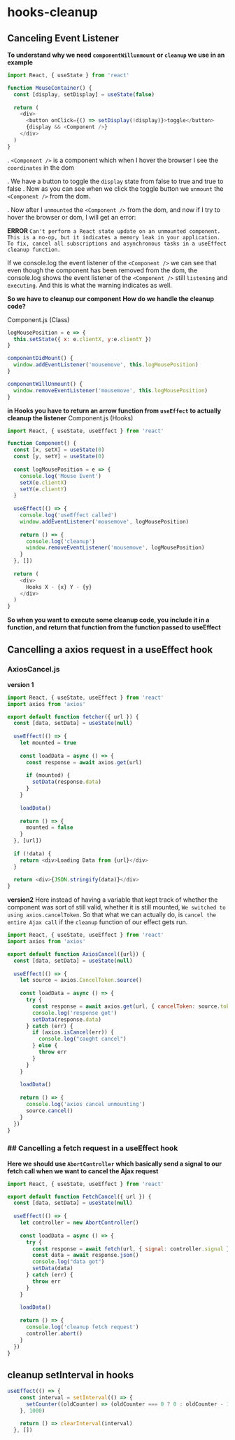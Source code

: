 # hooks-cleanup


## Canceling Event Listener
**To understand why we need `componentWillunmount` or `cleanup` we use in an example**

```js
import React, { useState } from 'react'

function MouseContainer() {
  const [display, setDisplay] = useState(false)
  
  return (
    <div>
      <button onClick={() => setDisplay(!display)}>toggle</button>
      {display && <Component />}
    </div>
  )
}
```
. `<Component />` is a component which when I hover the browser I see the `coordinates` in the dom

. We have a button to toggle the `display` state from false to true and true to false
. Now as you can see when we click the toggle button we `unmount` the `<Component />` from the dom.

. Now after I `unmounted` the `<Component />` from the dom, and now if I try to hover the browser or dom, I will get an error:

**ERROR**
`Can't perform a React state update on an unmounted component. This is a no-op, but it indicates a memory leak in your application. To fix, cancel all subscriptions and asynchronous tasks in a useEffect cleanup function.`

If we console.log the event listener of the `<Component />` we can see that even though the component has been removed from the dom, the console.log shows the event listener of the `<Component />` still `listening` and `executing`. And this is what the warning indicates as well. 

**So we have to cleanup our component**
**How do we handle the cleanup code?**

Component.js (Class)
```js
logMousePosition = e => {
  this.setState({ x: e.clientX, y:e.clientY })
}

componentDidMount() {
  window.addEventListener('mousemove', this.logMousePosition)
}

componentWillUnmount() {
  window.removeEventListener('mousemove', this.logMousePosition)
}
```

**in Hooks you have to return an arrow function from `useEffect` to actually cleanup the listener**
Component.js (Hooks)
```js
import React, { useState, useEffect } from 'react'

function Component() {
  const [x, setX] = useState(0)
  const [y, setY] = useState(0)
  
  const logMousePosition = e => {
    console.log('Mouse Event')
    setX(e.clientX)
    setY(e.clientY)
  }
  
  useEffect(() => {
    console.log('useEffect called')
    window.addEventListener('mousemove', logMousePosition)
    
    return () => {
      console.log('cleanup')
      window.removeEventListener('mousemove', logMousePosition)
    }
  }, [])
  
  return (
    <div>
      Hooks X - {x} Y - {y}
    </div>
  )
}
```

**So when you want to execute some cleanup code, you include it in a function, and return that function from the function passed to useEffect**


## Cancelling a axios request in a useEffect hook

### AxiosCancel.js

**version 1** 

```js
import React, { useState, useEffect } from 'react'
import axios from 'axios'

export default function fetcher({ url }) {
  const [data, setData] = useState(null)
  
  useEffect(() => {
    let mounted = true
  
    const loadData = async () => {
      const response = await axios.get(url)
      
      if (mounted) {
        setData(response.data)
      }
    }
    
    loadData()
    
    return () => {
      mounted = false
    }
  }, [url])
  
  if (!data) {
    return <div>Loading Data from {url}</div>
  }
  
  return <div>{JSON.stringify(data)}</div>
}
```

**version2** 
Here instead of having a variable that kept track of whether the component was sort of still valid, whether it is still mounted, `We switched to using axios.cancelToken`. So that what we can actually do, is `cancel the entire Ajax call` if the `cleanup` function of our effect gets run.

```js
import React, { useState, useEffect } from 'react'
import axios from 'axios'

export default function AxiosCancel({url}) {
  const [data, setData] = useState(null)
  
  useEffect(() => {
    let source = axios.CancelToken.source()
    
    const loadData = async () => {
      try {
        const response = await axios.get(url, { cancelToken: source.token })
        console.log('response got')
        setData(response.data)
      } catch (err) {
        if (axios.isCancel(err)) {
          console.log("caught cancel")
        } else {
          throw err
        }
      }
    }
    
    loadData()
    
    return () => {
      console.log('axios cancel unmounting')
      source.cancel()
    }
  })
}
```


### ## Cancelling a fetch request in a useEffect hook

**Here we should use `AbortController` which basically send a signal to our fetch call when we want to cancel the Ajax request** 

```js
import React, { useState, useEffect } from 'react'

export default function FetchCancel({ url }) {
  const [data, setData] = useState(null)
  
  useEffect(() => {
    let controller = new AbortController()
    
    const loadData = async () => {
      try {
        const response = await fetch(url, { signal: controller.signal })
        const data = await response.json()
        console.log("data got")
        setData(data)
      } catch (err) {
        throw err
      }
    }
    
    loadData()
    
    return () => {
      console.log('cleanup fetch request')
      controller.abort()
    }
  })
}
```


## cleanup setInterval in hooks

```js
useEffect(() => {
    const interval = setInterval(() => {
      setCounter((oldCounter) => (oldCounter === 0 ? 0 : oldCounter - 1))
    }, 1000)

    return () => clearInterval(interval)
  }, [])
```
